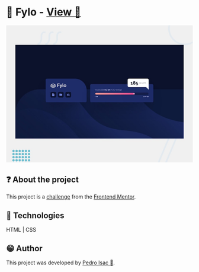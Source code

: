 # 📁 Fylo - [View 🔗](https://pedro-isacss.github.io/projects/frontend/fylo/index.html)
![Fylo](./design/desktop-preview.jpg)

## ❓ About the project
This project is a [challenge](https://www.frontendmentor.io/challenges/fylo-data-storage-component-1dZPRbV5n) from the [Frontend Mentor](https://www.frontendmentor.io/).

## 🧱 Technologies
HTML | CSS

## 😁 Author
This project was developed by [Pedro Isac 🔗](https://pedro-isacss.github.io/).
